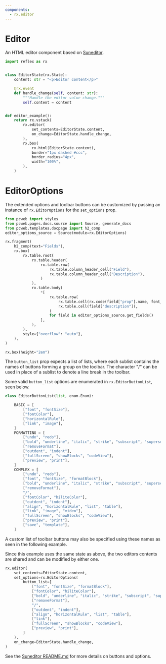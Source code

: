 ```yaml
---
components:
  - rx.editor
---
```


# Editor

An HTML editor component based on [Suneditor](http://suneditor.com/sample/index.html).

```python demo exec
import reflex as rx


class EditorState(rx.State):
    content: str = "<p>Editor content</p>"

    @rx.event
    def handle_change(self, content: str):
        """Handle the editor value change."""
        self.content = content


def editor_example():
    return rx.vstack(
        rx.editor(
            set_contents=EditorState.content,
            on_change=EditorState.handle_change,
        ),
        rx.box(
            rx.html(EditorState.content),
            border="1px dashed #ccc",
            border_radius="4px",
            width="100%",
        ),
    )
```

# EditorOptions

The extended options and toolbar buttons can be customized by passing an instance
of `rx.EditorOptions` for the `set_options` prop.

```python exec
from pcweb import styles
from pcweb.pages.docs.source import Source, generate_docs
from pcweb.templates.docpage import h2_comp
editor_options_source = Source(module=rx.EditorOptions)
```

```python eval
rx.fragment(
    h2_comp(text="Fields"),
    rx.box(
        rx.table.root(
            rx.table.header(
                rx.table.row(
                    rx.table.column_header_cell("Field"),
                    rx.table.column_header_cell("Description"),
                )
            ),
            rx.table.body(
                *[
                    rx.table.row(
                        rx.table.cell(rx.code(field["prop"].name, font_weight=styles.BOLD_WEIGHT)),
                        rx.table.cell(field["description"]),
                    )
                    for field in editor_options_source.get_fields()
                ],
            ),
        ),
        style={"overflow": "auto"},
    ),
)
```

```python eval
rx.box(height="2em")
```

The `button_list` prop expects a list of lists, where each sublist contains the
names of buttons forming a group on the toolbar. The character "/" can be used
in place of a sublist to denote a line break in the toolbar.

Some valid `button_list` options are enumerated in `rx.EditorButtonList`, seen below.

```python
class EditorButtonList(list, enum.Enum):

    BASIC = [
        ["font", "fontSize"],
        ["fontColor"],
        ["horizontalRule"],
        ["link", "image"],
    ]
    FORMATTING = [
        ["undo", "redo"],
        ["bold", "underline", "italic", "strike", "subscript", "superscript"],
        ["removeFormat"],
        ["outdent", "indent"],
        ["fullScreen", "showBlocks", "codeView"],
        ["preview", "print"],
    ]
    COMPLEX = [
        ["undo", "redo"],
        ["font", "fontSize", "formatBlock"],
        ["bold", "underline", "italic", "strike", "subscript", "superscript"],
        ["removeFormat"],
        "/",
        ["fontColor", "hiliteColor"],
        ["outdent", "indent"],
        ["align", "horizontalRule", "list", "table"],
        ["link", "image", "video"],
        ["fullScreen", "showBlocks", "codeView"],
        ["preview", "print"],
        ["save", "template"],
    ]
```

A custom list of toolbar buttons may also be specified using these names as seen
in the following example.

Since this example uses the same state as above, the two editors contents are
shared and can be modified by either one.

```python demo
rx.editor(
    set_contents=EditorState.content,
    set_options=rx.EditorOptions(
        button_list=[
            ["font", "fontSize", "formatBlock"],
            ["fontColor", "hiliteColor"],
            ["bold", "underline", "italic", "strike", "subscript", "superscript"],
            ["removeFormat"],
            "/",
            ["outdent", "indent"],
            ["align", "horizontalRule", "list", "table"],
            ["link"],
            ["fullScreen", "showBlocks", "codeView"],
            ["preview", "print"],
        ]
    ),
    on_change=EditorState.handle_change,
)
```

See the [Suneditor README.md](https://github.com/JiHong88/suneditor/blob/master/README.md) for more
details on buttons and options.
